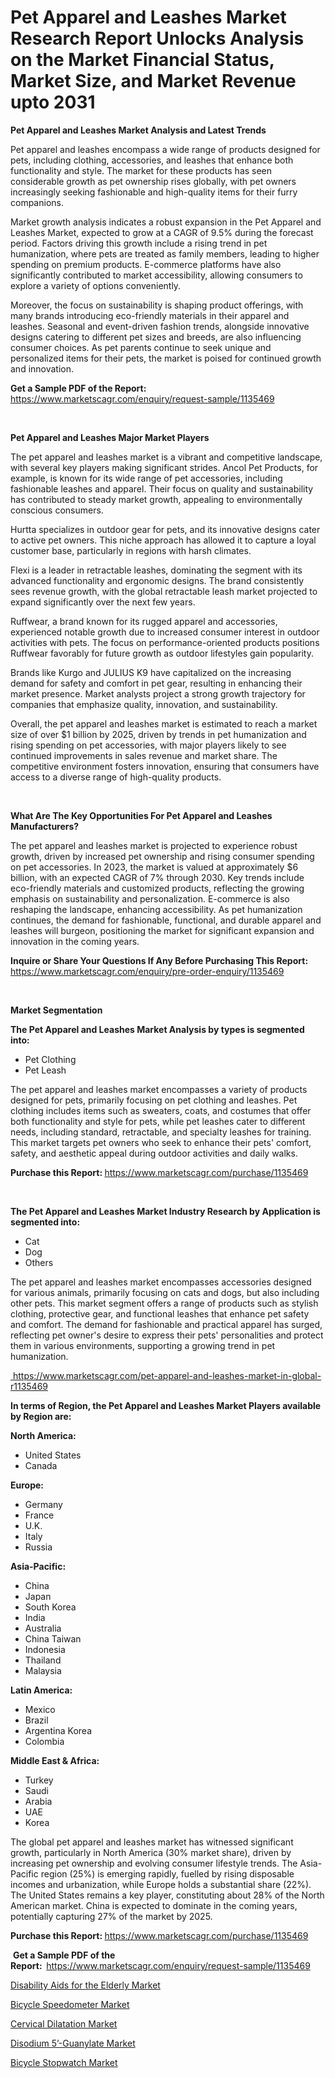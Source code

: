 <p><h1>Pet Apparel and Leashes Market Research Report Unlocks Analysis on the Market Financial Status, Market Size, and Market Revenue upto 2031</h1></p><p><strong>Pet Apparel and Leashes Market Analysis and Latest Trends</strong></p>
<p><p>Pet apparel and leashes encompass a wide range of products designed for pets, including clothing, accessories, and leashes that enhance both functionality and style. The market for these products has seen considerable growth as pet ownership rises globally, with pet owners increasingly seeking fashionable and high-quality items for their furry companions.</p><p>Market growth analysis indicates a robust expansion in the Pet Apparel and Leashes Market, expected to grow at a CAGR of 9.5% during the forecast period. Factors driving this growth include a rising trend in pet humanization, where pets are treated as family members, leading to higher spending on premium products. E-commerce platforms have also significantly contributed to market accessibility, allowing consumers to explore a variety of options conveniently.</p><p>Moreover, the focus on sustainability is shaping product offerings, with many brands introducing eco-friendly materials in their apparel and leashes. Seasonal and event-driven fashion trends, alongside innovative designs catering to different pet sizes and breeds, are also influencing consumer choices. As pet parents continue to seek unique and personalized items for their pets, the market is poised for continued growth and innovation.</p></p>
<p><strong>Get a Sample PDF of the Report:&nbsp;</strong> <a href="https://www.marketscagr.com/enquiry/request-sample/1135469?utm_campaign=1398&utm_medium=2&utm_source=Github&utm_content=ia&utm_term=09102024&utm_id=pet-apparel-and-leashes">https://www.marketscagr.com/enquiry/request-sample/1135469</a></p>
<p>&nbsp;</p>
<p><strong>Pet Apparel and Leashes Major Market Players</strong></p>
<p><p>The pet apparel and leashes market is a vibrant and competitive landscape, with several key players making significant strides. Ancol Pet Products, for example, is known for its wide range of pet accessories, including fashionable leashes and apparel. Their focus on quality and sustainability has contributed to steady market growth, appealing to environmentally conscious consumers.</p><p>Hurtta specializes in outdoor gear for pets, and its innovative designs cater to active pet owners. This niche approach has allowed it to capture a loyal customer base, particularly in regions with harsh climates.</p><p>Flexi is a leader in retractable leashes, dominating the segment with its advanced functionality and ergonomic designs. The brand consistently sees revenue growth, with the global retractable leash market projected to expand significantly over the next few years.</p><p>Ruffwear, a brand known for its rugged apparel and accessories, experienced notable growth due to increased consumer interest in outdoor activities with pets. The focus on performance-oriented products positions Ruffwear favorably for future growth as outdoor lifestyles gain popularity.</p><p>Brands like Kurgo and JULIUS K9 have capitalized on the increasing demand for safety and comfort in pet gear, resulting in enhancing their market presence. Market analysts project a strong growth trajectory for companies that emphasize quality, innovation, and sustainability. </p><p>Overall, the pet apparel and leashes market is estimated to reach a market size of over $1 billion by 2025, driven by trends in pet humanization and rising spending on pet accessories, with major players likely to see continued improvements in sales revenue and market share. The competitive environment fosters innovation, ensuring that consumers have access to a diverse range of high-quality products.</p></p>
<p>&nbsp;</p>
<p><strong>What Are The Key Opportunities For Pet Apparel and Leashes Manufacturers?</strong></p>
<p><p>The pet apparel and leashes market is projected to experience robust growth, driven by increased pet ownership and rising consumer spending on pet accessories. In 2023, the market is valued at approximately $6 billion, with an expected CAGR of 7% through 2030. Key trends include eco-friendly materials and customized products, reflecting the growing emphasis on sustainability and personalization. E-commerce is also reshaping the landscape, enhancing accessibility. As pet humanization continues, the demand for fashionable, functional, and durable apparel and leashes will burgeon, positioning the market for significant expansion and innovation in the coming years.</p></p>
<p><strong>Inquire or Share Your Questions If Any Before Purchasing This Report:</strong> <a href="https://www.marketscagr.com/enquiry/pre-order-enquiry/1135469?utm_campaign=1398&utm_medium=2&utm_source=Github&utm_content=ia&utm_term=09102024&utm_id=pet-apparel-and-leashes">https://www.marketscagr.com/enquiry/pre-order-enquiry/1135469</a></p>
<p>&nbsp;</p>
<p><strong>Market Segmentation</strong></p>
<p><strong>The Pet Apparel and Leashes Market Analysis by types is segmented into:</strong></p>
<p><ul><li>Pet Clothing</li><li>Pet Leash</li></ul></p>
<p><p>The pet apparel and leashes market encompasses a variety of products designed for pets, primarily focusing on pet clothing and leashes. Pet clothing includes items such as sweaters, coats, and costumes that offer both functionality and style for pets, while pet leashes cater to different needs, including standard, retractable, and specialty leashes for training. This market targets pet owners who seek to enhance their pets' comfort, safety, and aesthetic appeal during outdoor activities and daily walks.</p></p>
<p><strong>Purchase this Report:&nbsp;</strong><a href="https://www.marketscagr.com/purchase/1135469?utm_campaign=1398&utm_medium=2&utm_source=Github&utm_content=ia&utm_term=09102024&utm_id=pet-apparel-and-leashes">https://www.marketscagr.com/purchase/1135469</a></p>
<p>&nbsp;</p>
<p><strong>The Pet Apparel and Leashes Market Industry Research by Application is segmented into:</strong></p>
<p><ul><li>Cat</li><li>Dog</li><li>Others</li></ul></p>
<p><p>The pet apparel and leashes market encompasses accessories designed for various animals, primarily focusing on cats and dogs, but also including other pets. This market segment offers a range of products such as stylish clothing, protective gear, and functional leashes that enhance pet safety and comfort. The demand for fashionable and practical apparel has surged, reflecting pet owner's desire to express their pets' personalities and protect them in various environments, supporting a growing trend in pet humanization.</p></p>
<p><a href="https://www.marketscagr.com/pet-apparel-and-leashes-market-in-global-r1135469?utm_campaign=1398&utm_medium=2&utm_source=Github&utm_content=ia&utm_term=09102024&utm_id=pet-apparel-and-leashes">&nbsp;https://www.marketscagr.com/pet-apparel-and-leashes-market-in-global-r1135469</a></p>
<p><strong>In terms of Region, the Pet Apparel and Leashes Market Players available by Region are:</strong></p>
<p>
    <p> <strong> North America: </strong>
        <ul>
            <li>United States</li>
            <li>Canada</li>
        </ul>
        </p> 
    <p> <strong> Europe: </strong>
        <ul>
            <li>Germany</li>
            <li>France</li>
            <li>U.K.</li>
            <li>Italy</li>
            <li>Russia</li>
        </ul>
        </p> 
    <p> <strong> Asia-Pacific: </strong>
        <ul>
            <li>China</li>
            <li>Japan</li>
            <li>South Korea</li>
            <li>India</li>
            <li>Australia</li>
            <li>China Taiwan</li>
            <li>Indonesia</li>
            <li>Thailand</li>
            <li>Malaysia</li>
        </ul>
        </p> 
    <p> <strong> Latin America: </strong>
        <ul>
            <li>Mexico</li>
            <li>Brazil</li>
            <li>Argentina Korea</li>
            <li>Colombia</li>
        </ul>
        </p> 
    <p> <strong> Middle East & Africa: </strong>
        <ul>
            <li>Turkey</li>
            <li>Saudi</li>
            <li>Arabia</li>
            <li>UAE</li>
            <li>Korea</li>
        </ul>
    </p>
    </p>
<p><p>The global pet apparel and leashes market has witnessed significant growth, particularly in North America (30% market share), driven by increasing pet ownership and evolving consumer lifestyle trends. The Asia-Pacific region (25%) is emerging rapidly, fuelled by rising disposable incomes and urbanization, while Europe holds a substantial share (22%). The United States remains a key player, constituting about 28% of the North American market. China is expected to dominate in the coming years, potentially capturing 27% of the market by 2025.</p></p>
<p><strong>Purchase this Report: </strong><a href="https://www.marketscagr.com/purchase/1135469?utm_campaign=1398&utm_medium=2&utm_source=Github&utm_content=ia&utm_term=09102024&utm_id=pet-apparel-and-leashes">https://www.marketscagr.com/purchase/1135469</a></p>
<p>&nbsp;<strong>Get a Sample PDF of the Report:&nbsp;&nbsp;</strong><a href="https://www.marketscagr.com/enquiry/request-sample/1135469?utm_campaign=1398&utm_medium=2&utm_source=Github&utm_content=ia&utm_term=09102024&utm_id=pet-apparel-and-leashes">https://www.marketscagr.com/enquiry/request-sample/1135469</a></p>
<p><strong></strong></p>
<p><p><a href="https://www.linkedin.com/pulse/global-disability-aids-elderly-market-size-expected-experience-81ose?utm_campaign=1398&utm_medium=2&utm_source=Github&utm_content=ia&utm_term=09102024&utm_id=pet-apparel-and-leashes">Disability Aids for the Elderly Market</a></p><p><a href="https://www.linkedin.com/pulse/bicycle-speedometer-market-research-report-forecast-growth-prospects-tn3pe?utm_campaign=1398&utm_medium=2&utm_source=Github&utm_content=ia&utm_term=09102024&utm_id=pet-apparel-and-leashes">Bicycle Speedometer Market</a></p><p><a href="https://www.linkedin.com/pulse/mapping-cervical-dilatation-market-trends-challenges-breakthroughs-q8cvc?utm_campaign=1398&utm_medium=2&utm_source=Github&utm_content=ia&utm_term=09102024&utm_id=pet-apparel-and-leashes">Cervical Dilatation Market</a></p><p><a href="https://github.com/dringals/Market-Research-Report-List-6/blob/main/disodium-5-guanylate-market.md?utm_campaign=1398&utm_medium=2&utm_source=Github&utm_content=ia&utm_term=09102024&utm_id=pet-apparel-and-leashes">Disodium 5’-Guanylate Market</a></p><p><a href="https://www.linkedin.com/pulse/bicycle-stopwatch-market-share-new-trends-analysis-its-type-jupce?utm_campaign=1398&utm_medium=2&utm_source=Github&utm_content=ia&utm_term=09102024&utm_id=pet-apparel-and-leashes">Bicycle Stopwatch Market</a></p></p>